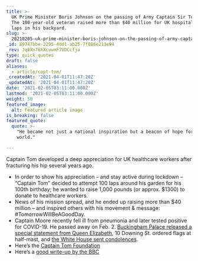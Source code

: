 ```yaml
---
title: >-
  UK Prime Minister Boris Johnson on the passing of Army Captain Sir Tom Moore.
  The 100-year-old veteran raised more than $40 million for UK hospitals walking
  laps in his backyard.
slug: >-
  20210205-uk-prime-minister-boris-johnson-on-the-passing-of-army-captain-sir-tom-moore-the-100-year
_id: 89747bbe-2295-4dd1-ab25-7f886e213e94
_rev: Jq8Xn76XXcuwmF7UDCcfja
type: quick_quotes
draft: false
aliases:
  - article/capt-tom/
_createdAt: '2021-04-01T11:47:20Z'
_updatedAt: '2021-04-01T11:47:20Z'
date: '2021-02-05T03:11:00.000Z'
lastmod: '2021-02-05T03:11:00.000Z'
weight: 50
featured_image:
  alt: Featured article image
is_breaking: false
featured_quote:
  quote: >-
    "He became not just a national inspiration but a beacon of hope for the
    world."

---
```

Captain Tom developed a deep appreciation for UK healthcare workers after fracturing his hip several years ago.

* In order to show his appreciation – and stay active during lockdown – “Captain Tom” decided to attempt 100 laps around his garden for his 100th birthday; he wanted to raise 1,000 pounds (or approx. $1300) to donate to healthcare workers.
* News of his mission spread, and he ended up raising more than $40 million – and inspired others with his movement & message: #TomorrowWillBeAGoodDay.
* Captain Moore recently fell ill from pneumonia and later tested positive for COVID-19. He passed away on Feb. 2. [Buckingham Palace released a special statement from Queen Elizabeth](https://twitter.com/RoyalFamily/status/1356638839020740609?s=20), 10 Downing St. ordered flags at half-mast, and [the White House sent condolences](https://twitter.com/WhiteHouse/status/1356692413805436936?s=20).
* Here’s the [Captain Tom Foundation](https://captaintom.org/story)
* Here’s a [good write-up by the BBC](https://www.bbc.com/news/uk-england-beds-bucks-herts-55881753)